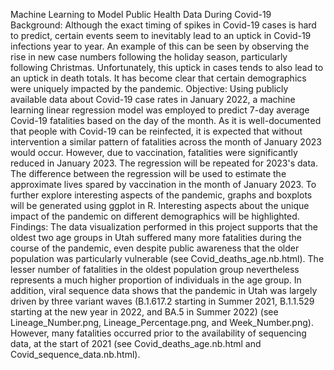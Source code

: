 Machine Learning to Model Public Health Data During Covid-19
  Background: Although the exact timing of spikes in Covid-19 cases is hard to predict, certain events seem to inevitably lead to an uptick in Covid-19 infections year to year. An example of this can be seen by observing the rise in new case numbers following the holiday season, particularly following Christmas. Unfortunately, this uptick in cases tends to also lead to an uptick in death totals. It has become clear that certain demographics were uniquely impacted by the pandemic.
  Objective: Using publicly available data about Covid-19 case rates in January 2022, a machine learning linear regression model was employed to predict 7-day average Covid-19 fatalities based on the day of the month. As it is well-documented that people with Covid-19 can be reinfected, it is expected that without intervention a similar pattern of fatalities across the month of January 2023 would occur. However, due to vaccination, fatalities were significantly reduced in January 2023. The regression will be repeated for 2023's data. The difference between the regression will be used to estimate the approximate lives spared by vaccination in the month of January 2023. To further explore interesting aspects of the pandemic, graphs and boxplots will be generated using ggplot in R. Interesting aspects about the unique impact of the pandemic on different demographics will be highlighted. 
  Findings: The data visualization performed in this project supports that the oldest two age groups in Utah suffered many more fatalities during the course of the pandemic, even despite public awareness that the older population was particularly vulnerable (see Covid_deaths_age.nb.html). The lesser number of fatalities in the oldest population group nevertheless represents a much higher proportion of individuals in the age group. In addition, viral sequence data shows that the pandemic in Utah was largely driven by three variant waves (B.1.617.2 starting in Summer 2021, B.1.1.529 starting at the new year in 2022, and BA.5 in Summer 2022) (see Lineage_Number.png, Lineage_Percentage.png, and Week_Number.png). However, many fatalities occurred prior to the availability of sequencing data, at the start of 2021 (see Covid_deaths_age.nb.html and Covid_sequence_data.nb.html). 
